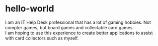 # hello-world  

I am an IT Help Desk professional that has a lot of gaming hobbies.  Not compter games, but board games and collectable card games.  
I am hoping to use this experience to create better applications to assist with card collectors such as myself.
